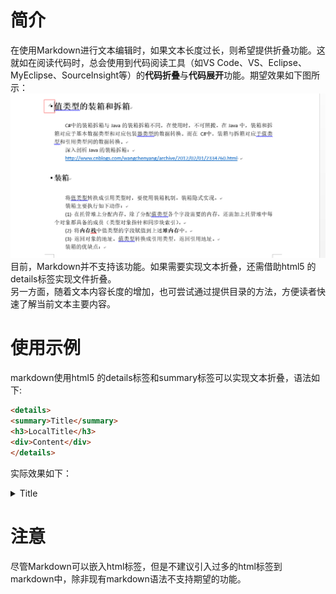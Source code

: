 # 简介
在使用Markdown进行文本编辑时，如果文本长度过长，则希望提供折叠功能。这就如在阅读代码时，总会使用到代码阅读工具（如VS Code、VS、Eclipse、MyEclipse、SourceInsight等）的**代码折叠**与**代码展开**功能。期望效果如下图所示：  
![image](img/文本折叠.png)
目前，Markdown并不支持该功能。如果需要实现文本折叠，还需借助html5 的details标签实现文件折叠。  
另一方面，随着文本内容长度的增加，也可尝试通过提供目录的方法，方便读者快速了解当前文本主要内容。  
# 使用示例
markdown使用html5 的details标签和summary标签可以实现文本折叠，语法如下:  
``` html
<details>
<summary>Title</summary>
<h3>LocalTitle</h3>
<div>Content</div>
</details>
``` 
实际效果如下：
<details>
<summary>Title</summary>
<h3>LocalTitle</h3>
<div>Content</div>
</details>

# 注意
尽管Markdown可以嵌入html标签，但是不建议引入过多的html标签到markdown中，除非现有markdown语法不支持期望的功能。
